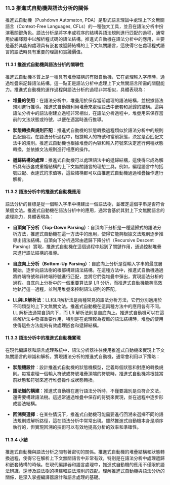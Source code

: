 ### **11.3 推進式自動機與語法分析的關係**

推進式自動機（Pushdown Automaton, PDA）是形式語言理論中處理上下文無關語言（Context-Free Languages, CFLs）的一種強大工具，並且在語法分析中扮演著關鍵角色。語法分析是將字串或程序的結構與語法規則進行匹配的過程，通常用於編譯器中以解析程式碼的語法結構。推進式自動機在語法分析中的應用，主要是基於其能夠處理具有嵌套或遞歸結構的上下文無關語言，這使得它在處理程式語言的語法時具有重要的理論和實踐價值。

#### **11.3.1 推進式自動機與語法分析的關聯性**

推進式自動機本質上是一種具有堆疊結構的有限自動機，它在處理輸入字串時，通過堆疊來記錄語法結構。這一點正是語法分析中處理上下文無關語言所需的關鍵能力。推進式自動機的運作過程與語法分析的過程非常相似，具體表現為：

- **堆疊的使用**：在語法分析中，堆疊用於保存當前處理的語法結構，並根據語法規則進行推導。推進式自動機利用堆疊來處理語法中嵌套和遞歸的結構。這與語法分析中的語法樹建立過程非常相似，在語法分析過程中，堆疊用來保存當前的文法狀態或符號，以便在適當時進行推導。

- **狀態轉換與規則匹配**：推進式自動機的狀態轉換過程類似於語法分析中的規則匹配過程。在語法分析過程中，根據輸入的符號和當前狀態，決定是否匹配文法中的規則。推進式自動機也根據堆疊的內容和輸入符號來決定進行何種狀態轉換，並依據文法規則進行相應的操作。

- **遞歸結構的處理**：推進式自動機可以處理語法中的遞歸結構，這使得它成為解析具有嵌套或重複結構的上下文無關語言的理想工具。例如，編程語言中的括號匹配、表達式的求值等，這些結構都可以由推進式自動機通過堆疊操作進行解析。

#### **11.3.2 語法分析中的推進式自動機應用**

語法分析的目標是從一個輸入字串中構建出一個語法樹，並確定這個字串是否符合某個文法。推進式自動機在語法分析中的應用，通常會基於其對上下文無關語言的處理能力，具體表現為：

- **自頂向下分析（Top-Down Parsing）**：自頂向下分析是一種遞歸式的語法分析方法，推進式自動機在這一方法中的應用，使得它能夠根據文法規則逐步推導出語法結構。自頂向下分析通常由遞歸下降分析（Recursive Descent Parsing）實現，推進式自動機在這個過程中起到了關鍵作用，通過控制堆疊來進行語法結構的推導。

- **自底向上分析（Bottom-Up Parsing）**：自底向上分析是從輸入字串的最底層開始，逐步向語法樹的根部構建語法結構。在這種方法中，推進式自動機通過將終端符號和非終端符號進行匹配，並將它們從堆疊中彈出，實現語法分析的過程。自底向上分析中的一個重要算法是 LR 分析，而推進式自動機能夠高效地執行這一過程，並利用堆疊來控制語法規則的匹配。

- **LL與LR解析法**：LL和LR解析法是兩種常見的語法分析方法，它們分別適用於不同類型的上下文無關文法。推進式自動機在這兩種方法中的應用各有不同。LL 解析法通常自頂向下，而 LR 解析法則是自底向上。推進式自動機可以在這些解析法中發揮重要作用，特別是在處理較為複雜的語法結構時，堆疊的使用使得這些方法能夠有效處理嵌套和遞歸結構。

#### **11.3.3 語法分析中的推進式自動機實現**

在現代編譯器和語言處理系統中，語法分析器往往使用推進式自動機來實現上下文無關語言的辨識和解析。實現語法分析的推進式自動機，通常會利用以下策略：

- **狀態機設計**：設計推進式自動機的狀態機模型，定義每個狀態和對應的轉換規則。每當處理一個輸入符號或符號堆疊頂端的符號時，推進式自動機將根據當前狀態和符號來進行堆疊操作或狀態轉換。

- **語法樹的構建**：推進式自動機在進行語法分析時，不僅要識別是否符合文法，還需要構建語法樹。這通常通過堆疊中保存的符號來實現，並在過程中逐步形成語法結構。

- **回溯與選擇**：在某些情況下，推進式自動機可能需要進行回溯來選擇不同的語法規則或解析路徑，這在語法分析中常常出現。雖然推進式自動機本身是順序執行的，但實現回溯的技術可以有效地提高分析的效率和準確性。

#### **11.3.4 小結**

推進式自動機與語法分析之間有著密切的關係。推進式自動機的堆疊結構和狀態轉換過程，使得它在解析上下文無關語言中非常有效，特別是在語法分析中處理遞歸和嵌套結構的時候。在現代編譯器和語言處理中，推進式自動機的應用不僅限於語法辨識，還涉及語法樹的構建和語法規則的匹配。理解推進式自動機與語法分析的關係，是深入掌握編譯器設計和語言處理的基礎。